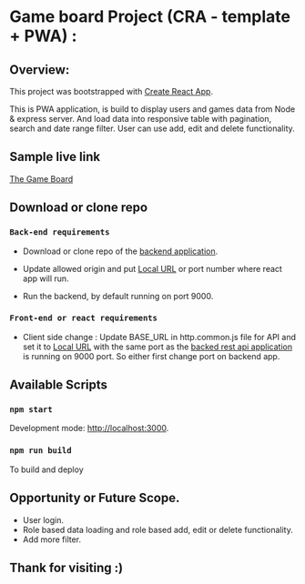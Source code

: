 # Game board Project (CRA - template + PWA) :

## Overview:

This project was bootstrapped with [Create React App](https://github.com/facebook/create-react-app).

This is PWA application, is build to display users and games data from Node & express server. And load data into responsive table with pagination, search and date range filter. User can use add, edit and delete functionality.

## Sample live link

[The Game Board]()

## Download or clone repo

### `Back-end requirements`

- Download or clone repo of the [backend application](https://github.com/bhavin-devmurari/game-board-api).

- Update allowed origin and put [Local URL]("http://localhost:3000/") or port number where react app will run.

- Run the backend, by default running on port 9000.

### `Front-end or react requirements`

- Client side change : Update BASE_URL in http.common.js file for API and set it to [Local URL]("http://localhost:9000/") with the same port as the [backed rest api application](https://github.com/bhavin-devmurari/game-board-api) is running on 9000 port. So either first change port on backend app.

## Available Scripts

### `npm start`

Development mode: [http://localhost:3000](http://localhost:3000).

### `npm run build`

To build and deploy

## Opportunity or Future Scope.

- User login.
- Role based data loading and role based add, edit or delete functionality.
- Add more filter.

## Thank for visiting :)
